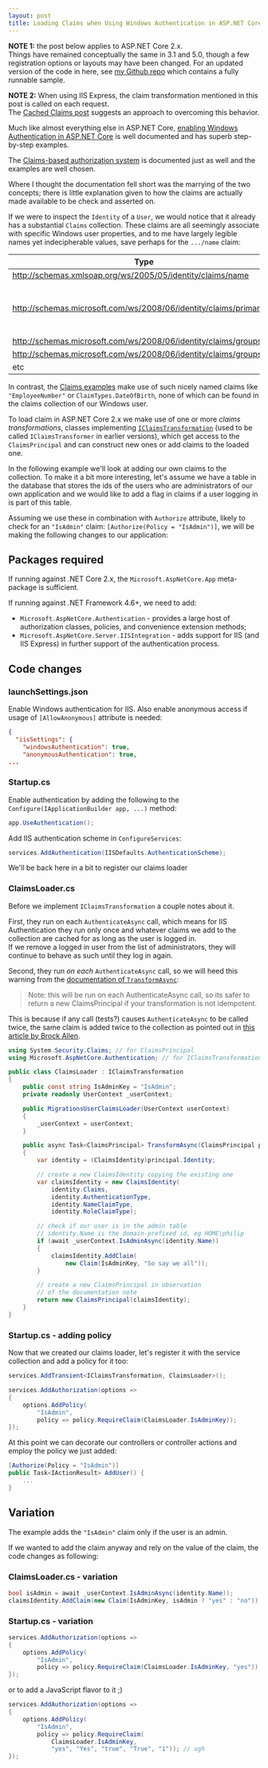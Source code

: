 ```yaml
---
layout: post
title: Loading Claims when Using Windows Authentication in ASP.NET Core 2.x
---
```


**NOTE 1:** the post below applies to ASP.NET Core 2.x.  
Things have remained conceptually the same in 3.1 and 5.0,
though a few registration options or layouts may have
been changed. For an updated version of the code in here, see
[my Github repo](https://github.com/philipmat/AspNetCoreWindowsAuthClaims)
which contains a fully runnable sample.

**NOTE 2:** When using IIS Express, the claim transformation
mentioned in this post is called on each request.  
The [Cached Claims post](/2021/cached_claims.html)
suggests an approach to overcoming this behavior.

Much like almost everything else in ASP.NET Core,
[enabling Windows Authentication in ASP.NET Core][configure_winauth]
is well documented and has superb step-by-step examples.

The [Claims-based authorization system][claims_auth] is documented
just as well and the examples are well chosen.

Where I thought the documentation fell short was the marrying
of the two concepts; there is little explanation given
to how the claims are actually made available to be
check and asserted on.

If we were to inspect the `Identity` of a `User`,
we would notice that it already has a substantial
`Claims` collection. These claims are all seemingly
associate with specific Windows user properties,
and to me have largely legible names yet indecipherable
values, save perhaps for the `.../name` claim:

| Type | Value |
|------|-------|
| <http://schemas.xmlsoap.org/ws/2005/05/identity/claims/name> | HOME\philip|
| <http://schemas.microsoft.com/ws/2008/06/identity/claims/primarysid> | S-1-5-21-616010284-1202357983-1921873989-1000 |
| <http://schemas.microsoft.com/ws/2008/06/identity/claims/groupsid> | S-1-1-0 |
| <http://schemas.microsoft.com/ws/2008/06/identity/claims/groupsid> | S-1-5-4 |
| etc | etc |

In contrast, the [Claims examples][claims_auth] make use of such
nicely named claims like `"EmployeeNumber"` or `ClaimTypes.DateOfBirth`,
none of which can be found in the claims collection of our Windows user.

To load claim in ASP.NET Core 2.x we make use of one or more
*claims transformations*, classes implementing
[`IClaimsTransformation`][iclaimstransf]
(used to be called `IClaimsTransformer` in earlier versions),
which get access to the `ClaimsPrincipal` and can
construct new ones or add claims to the loaded one.

In the following example we'll look at adding our own claims to
the collection. To make it a bit more interesting, let's assume
we have a table in the database that stores the ids of the users
who are administrators of our own application and we would
like to add a flag in claims if a user logging in is part of this table.

Assuming we use these in combination with `Authorize` attribute,
likely to check for an `"IsAdmin"` claim: `[Authorize(Policy = "IsAdmin")]`,
we will be making the following changes to our application:

## Packages required

If running against .NET Core 2.x, the `Microsoft.AspNetCore.App` meta-package is sufficient.

If running against .NET Framework 4.6+, we need to add:

* `Microsoft.AspNetCore.Authentication` - provides a large host
  of authorization classes, policies, and convenience extension methods;
* `Microsoft.AspNetCore.Server.IISIntegration` - adds support for IIS (and IIS Express)
  in further support of the authentication process.

## Code changes

### launchSettings.json

Enable Windows authentication for IIS. Also enable anonymous access
if usage of `[AllowAnonymous]` attribute is needed:

```JSON
{
  "iisSettings": {
    "windowsAuthentication": true,
    "anonymousAuthentication": true,
...
```

### Startup.cs

Enable authentication by adding the following to the
`Configure(IApplicationBuilder app, ...)` method:

```csharp
app.UseAuthentication();
```

Add IIS authentication scheme in `ConfigureServices`:

```csharp
services.AddAuthentication(IISDefaults.AuthenticationScheme);
```

We'll be back here in a bit to register our claims loader

### ClaimsLoader.cs

Before we implement `IClaimsTransformation` a couple notes about it.

First, they run on each `AuthenticateAsync` call, which means
for IIS Authentication they run only once and whatever claims
we add to the collection are cached for as long as the user
is logged in.  
If we remove a logged in user from the list of administrators,
they will continue to behave as such until they log in again.

Second, they run *on each* `AuthenticateAsync` call, so we will
heed this warning from the
[documentation of `TransformAsync`][transfasync]:

> Note: this will be run on each AuthenticateAsync call,
so its safer to return a new ClaimsPrincipal if your transformation is not idempotent.

This is because if any call (tests?) causes `AuthenticateAsync`
to be called twice, the same claim is added twice to the collection
as pointed out in [this article by Brock Allen][ba_claims_multiple].

```csharp
using System.Security.Claims; // for ClaimsPrincipal
using Microsoft.AspNetCore.Authentication; // for IClaimsTransformation

public class ClaimsLoader : IClaimsTransformation
{
    public const string IsAdminKey = "IsAdmin";
    private readonly UserContext _userContext;

    public MigrationsUserClaimsLoader(UserContext userContext)
    {
        _userContext = userContext;
    }

    public async Task<ClaimsPrincipal> TransformAsync(ClaimsPrincipal principal)
    {
        var identity = (ClaimsIdentity)principal.Identity;

        // create a new ClaimsIdentity copying the existing one
        var claimsIdentity = new ClaimsIdentity(
            identity.Claims,
            identity.AuthenticationType,
            identity.NameClaimType,
            identity.RoleClaimType);

        // check if our user is in the admin table
        // identity.Name is the domain-prefixed id, eg HOME\philip
        if (await _userContext.IsAdminAsync(identity.Name))
        {
            claimsIdentity.AddClaim(
                new Claim(IsAdminKey, "So say we all"));
        }

        // create a new ClaimsPrincipal in observation
        // of the documentation note
        return new ClaimsPrincipal(claimsIdentity);
    }
}
```

### Startup.cs - adding policy

Now that we created our claims loader, let's register it with the
service collection and add a policy for it too:

```csharp
services.AddTransient<IClaimsTransformation, ClaimsLoader>();

services.AddAuthorization(options =>
{
    options.AddPolicy(
        "IsAdmin",
        policy => policy.RequireClaim(ClaimsLoader.IsAdminKey));
});
```

At this point we can decorate our controllers or controller
actions and employ the policy we just added:

```csharp
[Authorize(Policy = "IsAdmin")]
public Task<IActionResult> AddUser() {
    ...
}
```

## Variation

The example adds the `"IsAdmin"` claim only if the user is an admin.

If we wanted to add the claim anyway and rely on the value of the claim,
the code changes as following:

### ClaimsLoader.cs - variation

```csharp
bool isAdmin = await _userContext.IsAdminAsync(identity.Name));
claimsIdentity.AddClaim(new Claim(IsAdminKey, isAdmin ? "yes" : "no"));
```

### Startup.cs - variation

```csharp
services.AddAuthorization(options =>
{
    options.AddPolicy(
        "IsAdmin",
        policy => policy.RequireClaim(ClaimsLoader.IsAdminKey, "yes"));
});
```

or to add a JavaScript flavor to it ;)

```csharp
services.AddAuthorization(options =>
{
    options.AddPolicy(
        "IsAdmin",
        policy => policy.RequireClaim(
            ClaimsLoader.IsAdminKey,
            "yes", "Yes", "true", "True", "1")); // ugh
});
```

[configure_winauth]: https://docs.microsoft.com/en-us/aspnet/core/security/authentication/windowsauth?view=aspnetcore-2.1
[claims_auth]: https://docs.microsoft.com/en-us/aspnet/core/security/authorization/claims?view=aspnetcore-2.1
[ba_claims_multiple]: https://brockallen.com/2017/08/30/beware-in-asp-net-core-2-0-claims-transformation-might-run-multiple-times/
[transfasync]: https://docs.microsoft.com/en-us/dotnet/api/microsoft.aspnetcore.authentication.iclaimstransformation.transformasync?view=aspnetcore-2.1#Microsoft_AspNetCore_Authentication_IClaimsTransformation_TransformAsync_System_Security_Claims_ClaimsPrincipal_
[iclaimstransf]: https://docs.microsoft.com/en-us/dotnet/api/microsoft.aspnetcore.authentication.iclaimstransformation?view=aspnetcore-2.1
